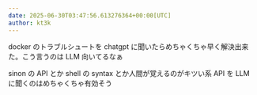 ```yaml
---
date: 2025-06-30T03:47:56.613276364+00:00[UTC]
author: kt3k
---
```

docker のトラブルシュートを chatgpt に聞いたらめちゃくちゃ早く解決出来た。こう言うのは LLM 向いてるなぁ

sinon の API とか shell の syntax とか人間が覚えるのがキツい系 API を LLM に聞くのはめちゃくちゃ有効そう

